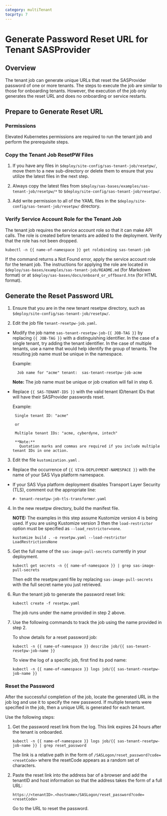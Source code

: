 ```yaml
---
category: multiTenant
tocprty: 7
---
```


# Generate Password Reset URL for Tenant SASProvider

## Overview

The tenant job can generate unique URLs that reset the SASProvider password of one or more tenants. The steps to execute the job are similar to those for onboarding tenants. However, the execution of the job only generates the reset URL and does no onboarding or service restarts.

## Prepare to Generate Reset URL

### Permissions

Elevated Kubernetes permissions are required to run the tenant job and perform the prerequisite steps.

### Copy the Tenant Job ResetPW Files

1. If you have any files in `$deploy/site-config/sas-tenant-job/resetpw/`, move them to a new sub-directory or delete them to ensure that you utilize the latest files in the next step.

2. Always copy the latest files from `$deploy/sas-bases/examples/sas-tenant-job/resetpw/*` to `$deploy/site-config/sas-tenant-job/resetpw/`.

3. Add write permission to all of the YAML files in the `$deploy/site-config/sas-tenant-job/resetpw/` directory.

### Verify Service Account Role for the Tenant Job

The tenant job requires the service account role so that it can make API calls. The role is created before tenants are added to the deployment. Verify that the role has not been dropped.

   ```
   kubectl -n {{ name-of-namespace }} get rolebinding sas-tenant-job
   ```

If the command returns a Not Found error, apply the service account role for the tenant job. The instructions for applying the role are located in `$deploy/sas-bases/examples/sas-tenant-job/README.md` (for Markdown format) or at `$deploy/sas-bases/docs/onboard_or_offboard.htm` (for HTML format).

## Generate the Reset Password URL

1. Ensure that you are in the new tenant resetpw directory, such as `$deploy/site-config/sas-tenant-job/resetpw/`.

2. Edit the job file `tenant-resetpw-job.yaml`.

 - Modify the job name `sas-tenant-resetpw-job-{{ JOB-TAG }}` by replacing `{{ JOB-TAG }}` with a distinguishing identifier. In the case of a single tenant, try adding the tenant identifier. In the case of multiple tenants, use a name that would help identify the group of tenants. The resulting job name must be unique in the namespace.

     Example:

         Job name for "acme" tenant:  sas-tenant-resetpw-job-acme

    **Note:**
    The job name must be unique or job creation will fail in step 6.

 - Replace `{{ SAS-TENANT-IDS }}` with the valid tenant ID/tenant IDs that will have their SASProvider passwords reset.

     Example:

        Single tenant ID: "acme"

        or

        Multiple tenant IDs: "acme, cyberdyne, intech"

        **Note:**
          Quotation marks and commas are required if you include multiple tenant IDs in one action.

3. Edit the file `kustomization.yaml` .
 - Replace the occurrence of `{{ VIYA-DEPLOYMENT-NAMESPACE }}` with the name of your SAS Viya platform namespace.
 - If your SAS Viya platform deployment disables Transport Layer Security (TLS), comment out the appropriate line:

   ```
   #- tenant-resetpw-job-tls-transformer.yaml
   ```

4. In the new resetpw directory, build the manifest file.

   **NOTE:** The examples in this step assume Kustomize version 4 is being used.  If you are using Kustomize version 3 then the `load-restrictor` option must be specified as `--load_restrictor=none`.

   ```
   kustomize build . -o resetpw.yaml --load-restrictor LoadRestrictionsNone
   ```

5. Get the full name of the `sas-image-pull-secrets` currently in your deployment.

   ```
   kubectl get secrets -n {{ name-of-namespace }} | grep sas-image-pull-secrets
   ```

   Then edit the resetpw.yaml file by replacing `sas-image-pull-secrets` with the full secret name you just retrieved.


6. Run the tenant job to generate the password reset link:

    ```
    kubectl create -f resetpw.yaml
    ```

    The job runs under the name provided in step 2 above.

7. Use the following commands to track the job using the name provided in step 2.

    To show details for a reset password job:

    ```
    kubectl -n {{ name-of-namespace }} describe job/{{ sas-tenant-resetpw-job-name }}
    ```

    To view the log of a specific job, first find its pod name:

    ```
    kubectl -n {{ name-of-namespace }} logs job/{{ sas-tenant-resetpw-job-name }}
    ```

### Reset the Password

After the successful completion of the job, locate the generated URL in the job log and use it to specify the new password. If multiple tenants were specified in the job, then a unique URL is generated for each tenant.

Use the following steps:

1. Get the password reset link from the log. This link expires 24 hours after the tenant is onboarded.

    ```
    kubectl -n {{ name-of-namespace }} logs job/{{ sas-tenant-resetpw-job-name }} | grep reset_password
    ```

    The link is a relative path in the form of `/SASLogon/reset_password?code=<resetCode>` where the resetCode appears as a random set of characters.

2. Paste the reset link into the address bar of a browser and add the tenantID and host information so that the address takes the form of a full URL:

    ```
    https://<tenantID>.<hostname>/SASLogon/reset_password?code=<resetCode>
    ```

   Go to the URL to reset the password.
